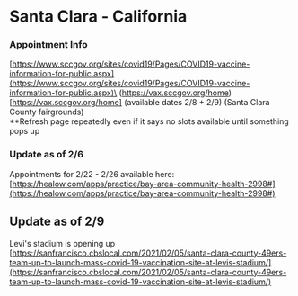 # Santa Clara - California

### Appointment Info
[https://www.sccgov.org/sites/covid19/Pages/COVID19-vaccine-information-for-public.aspx](https://www.sccgov.org/sites/covid19/Pages/COVID19-vaccine-information-for-public.aspx)\
(https://vax.sccgov.org/home)[https://vax.sccgov.org/home] (available dates 2/8 + 2/9) (Santa Clara County fairgrounds)\
**Refresh page repeatedly even if it says no slots available until something pops up

### Update as of 2/6
Appointments for 2/22 - 2/26 available here:
[https://healow.com/apps/practice/bay-area-community-health-2998#](https://healow.com/apps/practice/bay-area-community-health-2998#)

## Update as of 2/9

Levi's stadium is opening up [https://sanfrancisco.cbslocal.com/2021/02/05/santa-clara-county-49ers-team-up-to-launch-mass-covid-19-vaccination-site-at-levis-stadium/](https://sanfrancisco.cbslocal.com/2021/02/05/santa-clara-county-49ers-team-up-to-launch-mass-covid-19-vaccination-site-at-levis-stadium/)
